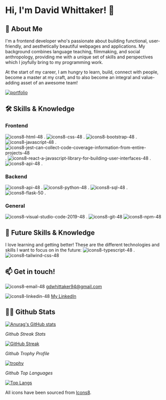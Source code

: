 # Hi, I'm David Whittaker! 👋


## 🚀 About Me

I'm a frontend developer who's passionate about building functional, user-friendly, and aesthetically beautiful webpages and applications. My background combines language teaching, filmmaking, and social anthropology, providing me with a unique set of skills and perspectives which I joyfully bring to my programming work. 

At the start of my career, I am hungry to learn, build, connect with people, become a master at my craft, and to also become an integral and value-adding asset of an awesome team!

[![portfolio](https://img.shields.io/badge/my_portfolio-000?style=for-the-badge&logo=ko-fi&logoColor=white)](https://gdwhittaker94.github.io//)

## 🛠 Skills & Knowledge
### Frontend 
![icons8-html-48](https://github.com/gdwhittaker94/gdwhittaker94/assets/105855731/f44d1360-49ce-4b05-aa31-bfbea8cc894b) . 
![icons8-css-48](https://github.com/gdwhittaker94/gdwhittaker94/assets/105855731/de79e063-2d73-424f-ba77-c0cffe7ee89e) . 
![icons8-bootstrap-48](https://github.com/gdwhittaker94/gdwhittaker94/assets/105855731/ce68195f-da9d-4a8c-91a6-9abb1de81fc4) . 
![icons8-javascript-48](https://github.com/gdwhittaker94/gdwhittaker94/assets/105855731/a4cc2f63-2677-497a-b27e-7a835b836017) . 
![icons8-jest-can-collect-code-coverage-information-from-entire-projects-48](https://github.com/gdwhittaker94/gdwhittaker94/assets/105855731/225bbbd6-2b9d-4bf1-b374-64441ca00efd) . 
![icons8-react-a-javascript-library-for-building-user-interfaces-48](https://github.com/gdwhittaker94/gdwhittaker94/assets/105855731/74a0f260-d0bd-4e13-8931-3c0ac84c306e) . 
![icons8-api-48](https://github.com/gdwhittaker94/gdwhittaker94/assets/105855731/afc59544-d225-438f-becc-1d08a82f6536) . 

### Backend
![icons8-api-48](https://github.com/gdwhittaker94/gdwhittaker94/assets/105855731/afc59544-d225-438f-becc-1d08a82f6536) . 
![icons8-python-48](https://github.com/gdwhittaker94/gdwhittaker94/assets/105855731/04adf1a3-1a3d-49a8-82a7-66022c9ebfd9) . 
![icons8-sql-48](https://github.com/gdwhittaker94/gdwhittaker94/assets/105855731/5c3d775d-1fc9-4dbb-b460-65ef80c65029) . 
![icons8-flask-50](https://github.com/gdwhittaker94/gdwhittaker94/assets/105855731/f47d6b72-4c8b-4fcd-afbb-2b0bfd570c56) . 

### General 
![icons8-visual-studio-code-2019-48](https://github.com/gdwhittaker94/gdwhittaker94/assets/105855731/264a3d45-3a38-4923-9441-33411d5c11a2) . 
![icons8-git-48](https://github.com/gdwhittaker94/gdwhittaker94/assets/105855731/ad9536b0-c2d0-417b-871a-49f29136a755)
![icons8-npm-48](https://github.com/gdwhittaker94/gdwhittaker94/assets/105855731/334b0c61-70fa-423b-b749-a341ec694f3f)

## 📖 Future Skills & Knowledge
I love learning and getting better! These are the different technologies and skills I want to focus on in the future: 
![icons8-typescript-48](https://github.com/gdwhittaker94/gdwhittaker94/assets/105855731/6059f3ce-3ba2-403c-9ea6-b4fcb79f4be2) .
![icons8-tailwind-css-48](https://github.com/gdwhittaker94/gdwhittaker94/assets/105855731/5e7bee00-601b-49e6-b9c3-dc4c464f88ba)


## 📫 Get in touch!
![icons8-email-48](https://github.com/gdwhittaker94/gdwhittaker94/assets/105855731/48ae7cbc-30e7-40a5-97e6-40e6bb07b206)
<a href="mailto:gdwhittaker94@gmail.com" target="_blank">gdwhittaker94@gmail.com</a>

![icons8-linkedin-48](https://github.com/gdwhittaker94/gdwhittaker94/assets/105855731/1700abc0-bd39-45ba-b00b-9aa6306d6fe6)
<a href="https://www.linkedin.com/in/gdwhittaker/" target="_blank">My LinkedIn</a>


## 👨‍💻 Github Stats

[![Anurag's GitHub stats](https://github-readme-stats.vercel.app/api?username=gdwhittaker94&theme=dark)](https://github.com/anuraghazra/github-readme-stats)

*Github Streak Stats*

[![GitHub Streak](https://streak-stats.demolab.com/?user=gdwhittaker94&theme=dark)](https://git.io/streak-stats)

*Github Trophy Profile*

[![trophy](https://github-profile-trophy.vercel.app/?username=gdwhittaker94&theme=gruvbox)](https://github.com/ryo-ma/github-profile-trophy)

*Github Top Languages*

[![Top Langs](https://github-readme-stats.vercel.app/api/top-langs/?username=gdwhittaker94&theme=dark)](https://github.com/anuraghazra/github-readme-stats)


All icons have been sourced from <a target="_blank" href="https://icons8.com">Icons8</a>.
